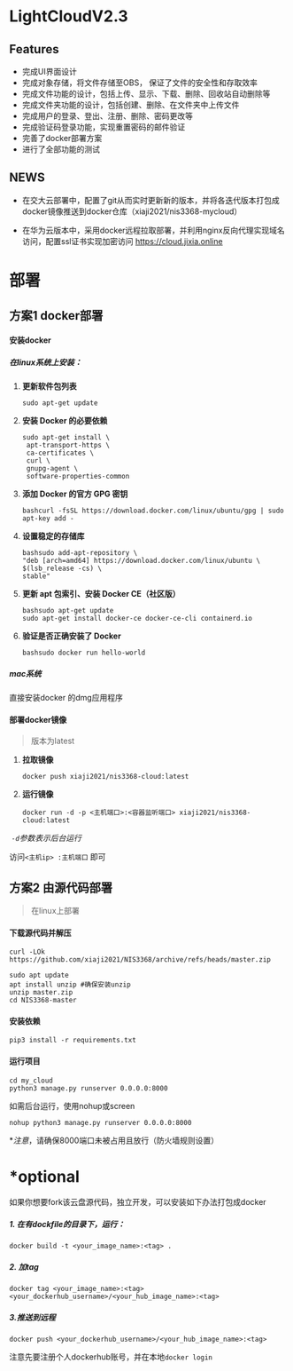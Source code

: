 # LightCloudV2.3

## Features

- 完成UI界面设计
- 完成对象存储，将文件存储至OBS， 保证了文件的安全性和存取效率
- 完成文件功能的设计，包括上传、显示、下载、删除、回收站自动删除等
- 完成文件夹功能的设计，包括创建、删除、在文件夹中上传文件
- 完成用户的登录、登出、注册、删除、密码更改等
- 完成验证码登录功能，实现重置密码的邮件验证
- 完善了docker部署方案
- 进行了全部功能的测试

## NEWS

- 在交大云部署中，配置了git从而实时更新新的版本，并将各迭代版本打包成docker镜像推送到docker仓库（xiaji2021/nis3368-mycloud）

- 在华为云版本中，采用docker远程拉取部署，并利用nginx反向代理实现域名访问，配置ssl证书实现加密访问 https://cloud.jixia.online



# 部署

## 方案1 docker部署

#### 安装docker

##### 在linux系统上安装：

1. **更新软件包列表** 

   ```
   sudo apt-get update
   ```

2. **安装 Docker 的必要依赖**

   ```
   sudo apt-get install \
    apt-transport-https \
    ca-certificates \
    curl \
    gnupg-agent \
    software-properties-common
   ```

3. **添加 Docker 的官方 GPG 密钥**

   ```
   bashcurl -fsSL https://download.docker.com/linux/ubuntu/gpg | sudo apt-key add -
   ```

4. **设置稳定的存储库**

   ```
   bashsudo add-apt-repository \
   "deb [arch=amd64] https://download.docker.com/linux/ubuntu \
   $(lsb_release -cs) \
   stable"
   ```

5. **更新 apt 包索引、安装 Docker CE（社区版）**

   ```
   bashsudo apt-get update
   sudo apt-get install docker-ce docker-ce-cli containerd.io
   ```

6. **验证是否正确安装了 Docker**

   ```
   bashsudo docker run hello-world
   ```

##### mac系统

直接安装docker 的dmg应用程序

#### 部署docker镜像

> 版本为latest

1. **拉取镜像**

   ```
   docker push xiaji2021/nis3368-cloud:latest
   ```

2. **运行镜像**

   ```
   docker run -d -p <主机端口>:<容器监听端口> xiaji2021/nis3368-cloud:latest
   ```

​		*`-d`参数表示后台运行*

访问`<主机ip> :主机端口` 即可





## 方案2 由源代码部署

> 在linux上部署

#### 下载源代码并解压

```
curl -LOk https://github.com/xiaji2021/NIS3368/archive/refs/heads/master.zip
```

```
sudo apt update
apt install unzip #确保安装unzip
unzip master.zip
cd NIS3368-master
```

#### 安装依赖

```
pip3 install -r requirements.txt
```

#### 运行项目

```
cd my_cloud
python3 manage.py runserver 0.0.0.0:8000
```

如需后台运行，使用nohup或screen

```
nohup python3 manage.py runserver 0.0.0.0:8000
```

**注意*，请确保8000端口未被占用且放行（防火墙规则设置）



# *optional

如果你想要fork该云盘源代码，独立开发，可以安装如下办法打包成docker

##### 1. 在有dockfile的目录下，运行：

```
docker build -t <your_image_name>:<tag> .
```

##### 2. 加tag

```
docker tag <your_image_name>:<tag> <your_dockerhub_username>/<your_hub_image_name>:<tag>
```

##### 3.推送到远程

```
docker push <your_dockerhub_username>/<your_hub_image_name>:<tag>
```

注意先要注册个人dockerhub账号，并在本地`docker login`





